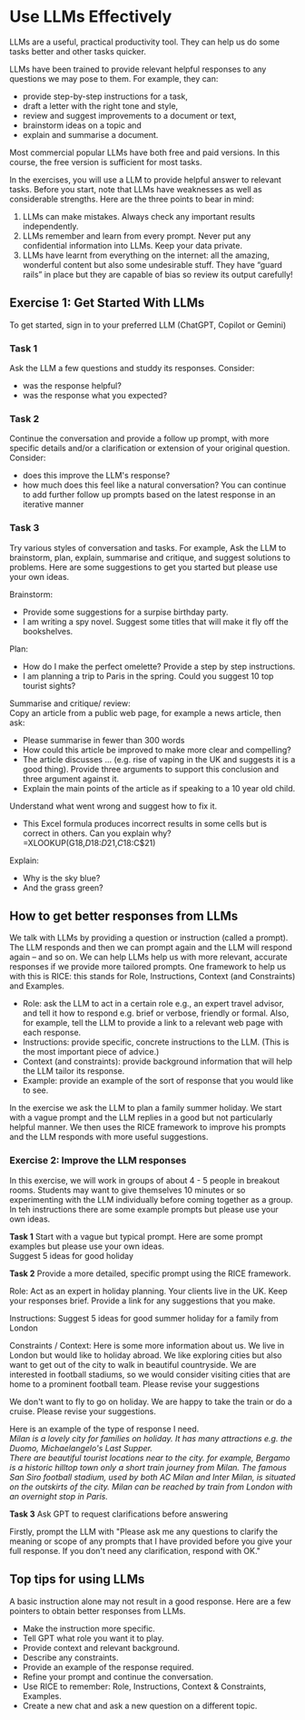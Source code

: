 # Use LLMs Effectively

LLMs are a useful, practical productivity tool. They can help us do some tasks better and other tasks quicker.  


LLMs have been trained to provide relevant helpful responses to any questions we may pose to them.  For example, they can:
* provide step-by-step instructions for a task,
* draft a letter with the right tone and style,
* review and suggest improvements to a document or text,
* brainstorm ideas on a topic and
* explain and summarise a document.

Most commercial popular LLMs have both free and paid versions.  In this course, the free version is sufficient for most tasks. 

In the exercises, you will use a LLM to provide helpful answer to relevant tasks.  Before you start, note that LLMs have weaknesses as well as considerable strengths.  Here are the three points to bear in mind:
1. LLMs can make mistakes. Always check any important results independently.
2. LLMs remember and learn from every prompt. Never put any confidential information into LLMs. Keep your data private.
3. LLMs have learnt from everything on the internet: all the amazing, wonderful content but also some undesirable stuff. They have “guard rails” in place but they are capable of bias so review its output carefully!

## Exercise 1: Get Started With LLMs

To get started, sign in to your preferred LLM (ChatGPT, Copilot or Gemini)

### Task 1
Ask the LLM a few questions and studdy its responses.  Consider:
* was the response helpful?  
* was the response what you expected?

### Task 2
Continue the conversation and provide a follow up prompt, with more specific details and/or a clarification or extension of your original question.  Consider:
* does this improve the LLM's response?
* how much does this feel like a natural conversation?
You  can continue to add further follow up prompts based on the latest response in an iterative manner

### Task 3
Try various styles of conversation and tasks.  For example, Ask the LLM to brainstorm, plan, explain, summarise and critique, and suggest solutions to problems. Here are some suggestions to get you started but please use your own ideas.

Brainstorm: 
* Provide some suggestions for a surpise birthday party.  
* I am writing a spy novel. Suggest some titles that will make it fly off the bookshelves. 

Plan:  
* How do I make the perfect omelette?  Provide a step by step instructions.
* I am planning a trip to Paris in the spring.  Could you suggest 10 top tourist sights?

Summarise and critique/ review:   
Copy an article from a public web page, for example a news article, then ask:  
* Please summarise in fewer than 300 words
* How could this article be improved to make more clear and compelling?
* The article discusses ... (e.g. rise of vaping in the UK and suggests it is a good thing).  Provide three arguments to support this conclusion and three argument against it.
* Explain the main points of the article as if speaking to a 10 year old child.

Understand what went wrong and suggest how to fix it.  
* This Excel formula produces incorrect results in some cells but is correct in others.  Can you explain why?  
=XLOOKUP(G18,$D$18:$D$21,$C18:$C$21)  

Explain:  
* Why is the sky blue?  
* And the grass green?


## How to get better responses from LLMs

We talk with LLMs by providing a question or instruction (called a prompt). The LLM responds and then we can prompt again and the LLM will respond again – and so on.  We can help LLMs help us with more relevant, accurate responses if we provide more tailored prompts. One framework to help us with this is RICE: this stands for Role, Instructions, Context (and Constraints) and Examples. 
* Role: ask the LLM to act in a certain role e.g., an expert travel advisor, and tell it how to respond e.g. brief or verbose, friendly or formal. Also, for example, tell the LLM to provide a link to a relevant web page with each response.
* Instructions: provide specific, concrete instructions to the LLM. (This is the most important piece of advice.)
* Context (and constraints): provide background information that will help the LLM tailor its response.
* Example: provide an example of the sort of response that you would like to see. 

In the exercise we ask the LLM to plan a family summer holiday.  We start with a vague prompt and the LLM replies in a good but not particularly helpful manner. We then uses the RICE framework to improve his prompts and the LLM responds with more useful suggestions.



### Exercise 2: Improve the LLM responses

In this exercise, we will work in groups of about 4 - 5 people in breakout rooms.   Students may want to give themselves 10 minutes or so experimenting with the LLM individually before coming together as a group.  In teh instructions there are some example prompts but please use your own ideas. 

**Task 1** Start with a vague but typical prompt. Here are some prompt examples but please use your own ideas.  
Suggest 5 ideas for good holiday

**Task  2** Provide a more detailed, specific prompt using the RICE framework.

Role: Act as an expert in holiday planning.  Your clients live in the UK.  Keep your responses brief. Provide a link for any suggestions that you make.

Instructions: Suggest 5 ideas for good summer holiday for a family from London

Constraints / Context:  Here is some more information about us. We live in London but would like to holiday abroad. We like exploring cities but also want to get out of the city to walk in beautiful countryside. We are interested in football stadiums, so we would consider visiting cities that are home to a prominent football team. Please revise your suggestions

We don't want to fly to go on holiday.  We are happy to take the train or do a cruise.   Please revise your suggestions.

Here is an example of the type of response I need.  
*Milan is a lovely city for families on holiday.  It has many attractions e.g. the Duomo, Michaelangelo's Last Supper.  
There are beautiful tourist locations near to the city. for example, Bergamo is a historic hilltop town only a short train journey from Milan.  The famous San Siro football stadium, used by both AC Milan and Inter Milan, is situated on the outskirts of the city.
Milan can be reached by train from London with an overnight stop in Paris.*  

**Task  3** Ask GPT to request clarifications before answering

Firstly, prompt the LLM with "Please ask me any questions to clarify the meaning or scope of any prompts that I have provided before you give your full response.  If you don't need any clarification, respond with OK."

## Top tips for using LLMs

A basic instruction alone may not result in a good response.  Here are a few pointers to obtain better responses from LLMs.

* Make the instruction more specific.
* Tell GPT what role you want it to play.
* Provide context and relevant background.
* Describe any constraints.
* Provide an example of the response required.
* Refine your prompt and continue the conversation.
* Use RICE to remember: Role, Instructions, Context & Constraints, Examples.
* Create a new chat and ask a new question on a different topic.